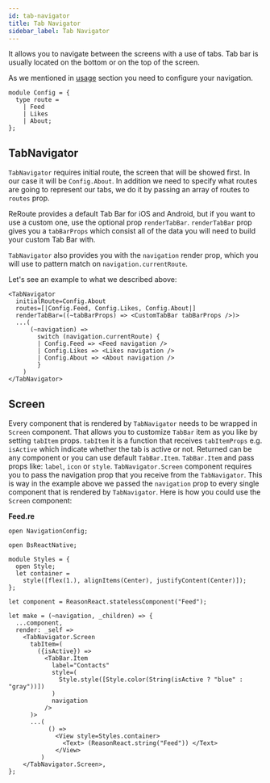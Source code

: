 ```yaml
---
id: tab-navigator
title: Tab Navigator
sidebar_label: Tab Navigator
---
```


It allows you to navigate between the screens with a use of tabs. Tab bar is usually located on the bottom or on the top of the screen.

As we mentioned in [usage](get-started.html#usage) section you need to configure your navigation.

```reason
module Config = {
  type route =
    | Feed
    | Likes
    | About;
};
```

## TabNavigator

`TabNavigator` requires initial route, the screen that will be showed first. In our case it will be `Config.About`. In addition we need to specify what routes are going to represent our tabs, we do it by passing an array of routes to `routes` prop.

ReRoute provides a default Tab Bar for iOS and Android, but if you want to use a custom one, use the optional prop `renderTabBar`.
`renderTabBar` prop gives you a `tabBarProps` which consist all of the data you will need to build your custom Tab Bar with.

`TabNavigator` also provides you with the `navigation` render prop, which you will use to pattern match on `navigation.currentRoute`.

Let's see an example to what we described above:

```reason
<TabNavigator
  initialRoute=Config.About
  routes=[|Config.Feed, Config.Likes, Config.About|]
  renderTabBar=((~tabBarProps) => <CustomTabBar tabBarProps />)>
  ...(
      (~navigation) =>
        switch (navigation.currentRoute) {
        | Config.Feed => <Feed navigation />
        | Config.Likes => <Likes navigation />
        | Config.About => <About navigation />
        }
    )
</TabNavigator>
```

## Screen

Every component that is rendered by `TabNavigator` needs to be wrapped in `Screen` component. That allows you to customize `TabBar` item as you like by setting `tabItem` props. `tabItem` it is a function that receives `tabItemProps` e.g. `isActive` which indicate whether the tab is active or not. Returned can be any component or you can use default `TabBar.Item`. `TabBar.Item` and pass props like: `label`, `icon` or `style`. `TabNavigator.Screen` component requires you to pass the navigation prop that you receive from the `TabNavigator`. This is way in the example above we passed the `navigation` prop to every single component that is rendered by `TabNavigator`.
Here is how you could use the `Screen` component:

**Feed.re**

```reason
open NavigationConfig;

open BsReactNative;

module Styles = {
  open Style;
  let container =
    style([flex(1.), alignItems(Center), justifyContent(Center)]);
};

let component = ReasonReact.statelessComponent("Feed");

let make = (~navigation, _children) => {
  ...component,
  render: _self =>
    <TabNavigator.Screen
      tabItem=(
        ({isActive}) =>
          <TabBar.Item
            label="Contacts"
            style=(
              Style.style([Style.color(String(isActive ? "blue" : "gray"))])
            )
            navigation
          />
      )>
      ...(
           () =>
             <View style=Styles.container>
               <Text> (ReasonReact.string("Feed")) </Text>
             </View>
         )
    </TabNavigator.Screen>,
};
```
